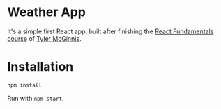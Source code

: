 # Weather App

It's a simple first React app, built after finishing the [React Fundamentals course](http://courses.reactjsprogram.com/courses/enrolled/reactjsfundamentals) of [Tyler McGinnis](http://twitter.com/tylermcginnis33).

# Installation

`npm install`

Run with `npm start`.
